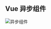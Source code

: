 ## Vue 异步组件

![异步组件](https://ask8088-private-1251520898.cn-south.myqcloud.com/developer-images/article/6556094/fjsbi0lbvb.jpg?q-sign-algorithm=sha1&q-ak=AKID2uZ1FGBdx1pNgjE3KK4YliPpzyjLZvug&q-sign-time=1594082060;1594089260&q-key-time=1594082060;1594089260&q-header-list=&q-url-param-list=&q-signature=5bb616f22dd6fc17ce8e2a784110392fd9b6420a)